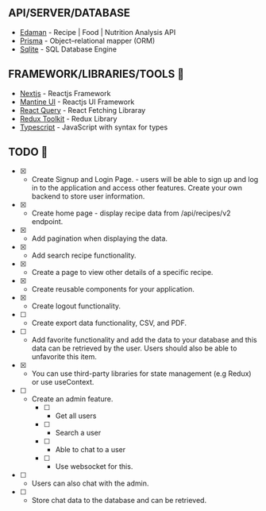 ## API/SERVER/DATABASE
- [Edaman](https://www.edamam.com) - Recipe | Food | Nutrition Analysis API
- [Prisma](https://www.prisma.io/) - Object–relational mapper (ORM)
- [Sqlite](https://www.sqlite.org/) - SQL Database Engine

## FRAMEWORK/LIBRARIES/TOOLS 🎉

- [Nextjs](https://nextjs.org/) - Reactjs Framework
- [Mantine UI](https://mantine.dev/) - Reactjs UI Framework
- [React Query](https://react-query.tanstack.com/) - React Fetching Libraray
- [Redux Toolkit](https://redux-toolkit.js.org/) - Redux Library
- [Typescript](https://www.typescriptlang.org/) - JavaScript with syntax for types
## TODO 📝

- [x] - Create Signup and Login Page. - users will be able to sign up and log in to the application and access other features. Create your own backend to store user information.
- [x] - Create home page - display recipe data from /api/recipes/v2 endpoint.
- [x] - Add pagination when displaying the data.
- [x] - Add search recipe functionality.
- [x] - Create a page to view other details of a specific recipe.
- [x] - Create reusable components for your application.
- [x] - Create logout functionality.
- [ ] - Create export data functionality, CSV, and PDF.
- [ ] - Add favorite functionality and add the data to your database and this data can be retrieved by the user. Users should also be able to unfavorite this item.
- [x] - You can use third-party libraries for state management (e.g Redux) or use useContext.
- [ ] - Create an admin feature.
    - [ ] - Get all users
    - [ ] - Search a user
    - [ ] - Able to chat to a user
    - [ ] - Use websocket for this.
- [ ] - Users can also chat with the admin.
- [ ] - Store chat data to the database and can be retrieved.